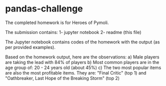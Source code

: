 # pandas-challenge

The completed homework is for Heroes of Pymoli.

The submission contains: 
1- jupyter notebook
2- readme (this file)

The Jupyter notebook contains codes of the homework with the output (as per provided examples).

Based on the homework output, here are the observations:
a) Male players are taking the lead with 84% of players
b) Most common players are in the age group of: 20 - 24 years old (about 45%)
c) The two most popular items are also the most profitable items. They are: "Final Critic" (top 1) and "Oathbreaker, Last Hope of the Breaking Storm" (top 2)
